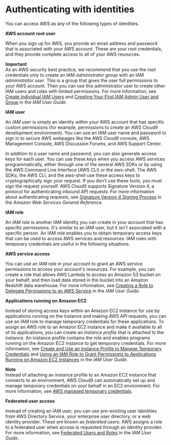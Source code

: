 # Authenticating with identities<a name="sec-auth-identities"></a>

You can access AWS as any of the following types of identities\.

 **AWS account root user** 

When you sign up for AWS, you provide an email address and password that is associated with your AWS account\. These are your root credentials, and they provide complete access to all of your AWS resources\.

**Important**  
As an AWS security best practice, we recommend that you use the root credentials only to create an IAM *administrator group* with an IAM *administrator user*\. This is a group that gives the user full permissions to your AWS account\. Then you can use this administrator user to create other IAM users and roles with limited permissions\. For more information, see [Create Individual IAM Users](https://docs.aws.amazon.com/IAM/latest/UserGuide/best-practices.html#create-iam-users) and [Creating Your First IAM Admin User and Group](https://docs.aws.amazon.com/IAM/latest/UserGuide/getting-started_create-admin-group.html) in the *IAM User Guide*\.

 **IAM user** 

An *IAM user* is simply an identity within your AWS account that has specific custom permissions \(for example, permissions to create an AWS Cloud9 development environment\)\. You can use an IAM user name and password to sign in to secure AWS webpages like the AWS Cloud9 console, AWS Management Console, AWS Discussion Forums, and AWS Support Center\.

In addition to a user name and password, you can also generate access keys for each user\. You can use these keys when you access AWS services programmatically, either through one of the several AWS SDKs or by using the AWS Command Line Interface \(AWS CLI\) or the aws\-shell\. The AWS SDKs, the AWS CLI, and the aws\-shell use these access keys to cryptographically sign your request\. If you don't use these tools, you must sign the request yourself\. AWS Cloud9 supports Signature Version 4, a protocol for authenticating inbound API requests\. For more information about authenticating requests, see [Signature Version 4 Signing Process](https://docs.aws.amazon.com/general/latest/gr/signature-version-4.html) in the *Amazon Web Services General Reference*\.

 **IAM role** 

An *IAM role* is another IAM identity you can create in your account that has specific permissions\. It's similar to an IAM user, but it isn't associated with a specific person\. An IAM role enables you to obtain temporary access keys that can be used to access AWS services and resources\. IAM roles with temporary credentials are useful in the following situations\.

 **AWS service access** 

You can use an IAM role in your account to grant an AWS service permissions to access your account's resources\. For example, you can create a role that allows AWS Lambda to access an Amazon S3 bucket on your behalf, and then load data stored in the bucket into an Amazon Redshift data warehouse\. For more information, see [Creating a Role to Delegate Permissions to an AWS Service](https://docs.aws.amazon.com/IAM/latest/UserGuide/id_roles_create_for-service.html) in the *IAM User Guide*\.

 **Applications running on Amazon EC2** 

Instead of storing access keys within an Amazon EC2 instance for use by applications running on the instance and making AWS API requests, you can use an IAM role to manage temporary credentials for these applications\. To assign an AWS role to an Amazon EC2 instance and make it available to all of its applications, you can create an *instance profile* that is attached to the instance\. An instance profile contains the role and enables programs running on the Amazon EC2 instance to get temporary credentials\. For more information, see [Create and Use an Instance Profile to Manage Temporary Credentials](https://docs.aws.amazon.com/IAM/latest/UserGuide/credentials.html#credentials-temporary) and [Using an IAM Role to Grant Permissions to Applications Running on Amazon EC2 Instances](https://docs.aws.amazon.com/IAM/latest/UserGuide/id_roles_use_switch-role-ec2.html) in the *IAM User Guide*\.

**Note**  
Instead of attaching an instance profile to an Amazon EC2 instance that connects to an environment, AWS Cloud9 can automatically set up and manage temporary credentials on your behalf in an EC2 environment\. For more information, see [AWS managed temporary credentials](how-cloud9-with-iam.md#sec-auth-and-access-control-temporary-managed-credentials)\.

 **Federated user access** 

Instead of creating an IAM user, you can use pre\-existing user identities from AWS Directory Service, your enterprise user directory, or a web identity provider\. These are known as *federated users*\. AWS assigns a role to a federated user when access is requested through an identity provider\. For more information, see [Federated Users and Roles](https://docs.aws.amazon.com/IAM/latest/UserGuide/introduction_access-management.html#intro-access-roles) in the *IAM User Guide*\.